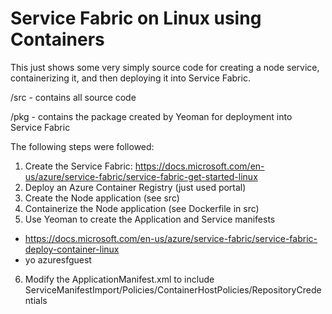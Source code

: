 # Service Fabric on Linux using Containers

This just shows some very simply source code for creating a node service, containerizing it, and then deploying it into Service Fabric.

/src - contains all source code

/pkg - contains the package created by Yeoman for deployment into Service Fabric

The following steps were followed:

1. Create the Service Fabric: https://docs.microsoft.com/en-us/azure/service-fabric/service-fabric-get-started-linux 
2. Deploy an Azure Container Registry (just used portal)
3. Create the Node application (see src)
4. Containerize the Node application (see Dockerfile in src)
5. Use Yeoman to create the Application and Service manifests
  * https://docs.microsoft.com/en-us/azure/service-fabric/service-fabric-deploy-container-linux
  * yo azuresfguest
6. Modify the ApplicationManifest.xml to include ServiceManifestImport/Policies/ContainerHostPolicies/RepositoryCredentials
